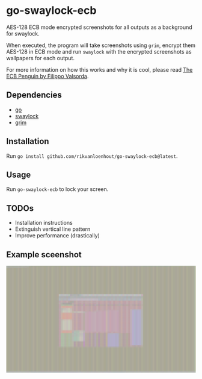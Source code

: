 # go-swaylock-ecb
AES-128 ECB mode encrypted screenshots for all outputs as a background for swaylock. 

When executed, the program will take screenshots using `grim`, encrypt them AES-128 in ECB mode and run `swaylock` with the encrypted screenshots as wallpapers for each output.

For more information on how this works and why it is cool, please read [The ECB Penguin by Filippo Valsorda](https://words.filippo.io/the-ecb-penguin/).

## Dependencies
- [go](https://github.com/golang/go)
- [swaylock](https://github.com/swaywm/swaylock)
- [grim](https://sr.ht/~emersion/grim/)

## Installation
Run `go install github.com/rikvanloenhout/go-swaylock-ecb@latest`.

## Usage
Run `go-swaylock-ecb` to lock your screen. 

## TODOs
- Installation instructions
- Extinguish vertical line pattern
- Improve performance (drastically)

## Example sceenshot
![AES-ECB encrypted screenshot of a 4k output](examples/screenshot.png "4k AES-EDB encrypted screenshot")
